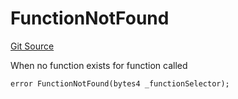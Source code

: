 # FunctionNotFound
[Git Source](https://github.com/thrackle-io/tron/blob/162302962dc6acd8eb4a5fadda6be1dbd5a16028/src/client/token/handler/diamond/HandlerDiamond.sol)

When no function exists for function called


```solidity
error FunctionNotFound(bytes4 _functionSelector);
```

